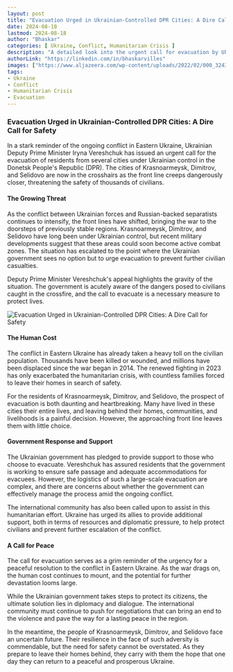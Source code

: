 ```yaml
---
layout: post
title: "Evacuation Urged in Ukrainian-Controlled DPR Cities: A Dire Call for Safety"
date: 2024-08-18
lastmod: 2024-08-18
author: "Bhaskar"
categories: [ Ukraine, Conflict, Humanitarian Crisis ]
description: "A detailed look into the urgent call for evacuation by Ukrainian Deputy Prime Minister Vereshchuk as the front line approaches the cities of Krasnoarmeysk, Dimitrov, and Selidovo in the DPR."
authorLink: "https://linkedin.com/in/bhaskarvilles"
images: ["https://www.aljazeera.com/wp-content/uploads/2022/02/000_32436CA.jpg"]  # Replace with an actual image link
tags:
- Ukraine
- Conflict
- Humanitarian Crisis
- Evacuation
---
```


### Evacuation Urged in Ukrainian-Controlled DPR Cities: A Dire Call for Safety

In a stark reminder of the ongoing conflict in Eastern Ukraine, Ukrainian Deputy Prime Minister Iryna Vereshchuk has issued an urgent call for the evacuation of residents from several cities under Ukrainian control in the Donetsk People's Republic (DPR). The cities of Krasnoarmeysk, Dimitrov, and Selidovo are now in the crosshairs as the front line creeps dangerously closer, threatening the safety of thousands of civilians.

#### The Growing Threat

As the conflict between Ukrainian forces and Russian-backed separatists continues to intensify, the front lines have shifted, bringing the war to the doorsteps of previously stable regions. Krasnoarmeysk, Dimitrov, and Selidovo have long been under Ukrainian control, but recent military developments suggest that these areas could soon become active combat zones. The situation has escalated to the point where the Ukrainian government sees no option but to urge evacuation to prevent further civilian casualties.

Deputy Prime Minister Vereshchuk's appeal highlights the gravity of the situation. The government is acutely aware of the dangers posed to civilians caught in the crossfire, and the call to evacuate is a necessary measure to protect lives.

![Evacuation Urged in Ukrainian-Controlled DPR Cities: A Dire Call for Safety](https://www.aljazeera.com/wp-content/uploads/2022/02/000_32436CA.jpg)

#### The Human Cost

The conflict in Eastern Ukraine has already taken a heavy toll on the civilian population. Thousands have been killed or wounded, and millions have been displaced since the war began in 2014. The renewed fighting in 2023 has only exacerbated the humanitarian crisis, with countless families forced to leave their homes in search of safety.

For the residents of Krasnoarmeysk, Dimitrov, and Selidovo, the prospect of evacuation is both daunting and heartbreaking. Many have lived in these cities their entire lives, and leaving behind their homes, communities, and livelihoods is a painful decision. However, the approaching front line leaves them with little choice.

#### Government Response and Support

The Ukrainian government has pledged to provide support to those who choose to evacuate. Vereshchuk has assured residents that the government is working to ensure safe passage and adequate accommodations for evacuees. However, the logistics of such a large-scale evacuation are complex, and there are concerns about whether the government can effectively manage the process amid the ongoing conflict.

The international community has also been called upon to assist in this humanitarian effort. Ukraine has urged its allies to provide additional support, both in terms of resources and diplomatic pressure, to help protect civilians and prevent further escalation of the conflict.

#### A Call for Peace

The call for evacuation serves as a grim reminder of the urgency for a peaceful resolution to the conflict in Eastern Ukraine. As the war drags on, the human cost continues to mount, and the potential for further devastation looms large.

While the Ukrainian government takes steps to protect its citizens, the ultimate solution lies in diplomacy and dialogue. The international community must continue to push for negotiations that can bring an end to the violence and pave the way for a lasting peace in the region.

In the meantime, the people of Krasnoarmeysk, Dimitrov, and Selidovo face an uncertain future. Their resilience in the face of such adversity is commendable, but the need for safety cannot be overstated. As they prepare to leave their homes behind, they carry with them the hope that one day they can return to a peaceful and prosperous Ukraine.
